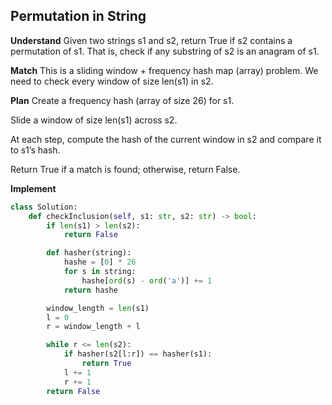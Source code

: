 ## Permutation in String
**Understand**
Given two strings s1 and s2, return True if s2 contains a permutation of s1. That is, check if any substring of s2 is an anagram of s1.

**Match**
This is a sliding window + frequency hash map (array) problem. We need to check every window of size len(s1) in s2.

**Plan**
Create a frequency hash (array of size 26) for s1.

Slide a window of size len(s1) across s2.

At each step, compute the hash of the current window in s2 and compare it to s1’s hash.

Return True if a match is found; otherwise, return False.

**Implement**
```python
class Solution:
    def checkInclusion(self, s1: str, s2: str) -> bool:
        if len(s1) > len(s2):
            return False

        def hasher(string):
            hashe = [0] * 26
            for s in string:
                hashe[ord(s) - ord('a')] += 1
            return hashe

        window_length = len(s1)
        l = 0
        r = window_length + l

        while r <= len(s2):
            if hasher(s2[l:r]) == hasher(s1):
                return True
            l += 1
            r += 1
        return False
```

